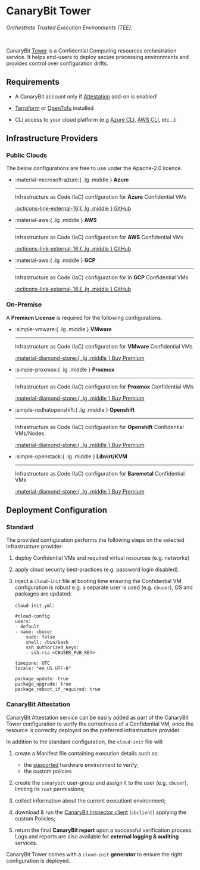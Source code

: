 # CanaryBit Tower

*Orchestrate Trusted Execution Environments (TEE).*

<br>

CanaryBit [Tower](https://docs.confidentialcloud.io/architecture/#inspector) is a Confidential Computing resources orchestration service. It helps end-users to deploy secure processing environments and provides control over configuration drifts.

## Requirements

- A CanaryBit account only if [Attestation](#confidential-computing-attestation) add-on is enabled!

- [Terraform](https://developer.hashicorp.com/terraform) or [OpenTofu](https://opentofu.org/docs/) installed

- CLI access to your cloud platform (e.g [Azure CLI](https://learn.microsoft.com/en-us/cli/azure/what-is-azure-cli?view=azure-cli-latest), [AWS CLI](https://docs.aws.amazon.com/cli/latest/userguide/cli-chap-getting-started.html), etc...)

## Infrastructure Providers

### Public Clouds

The below configurations are free to use under the Apache-2.0 licence.

<div class="grid cards" markdown>
<!-- https://squidfunk.github.io/mkdocs-material/reference/grids/#using-card-grids !-->

-   :material-microsoft-azure:{ .lg .middle } __Azure__

    ---

    Infrastructure as Code (IaC) configuration for **Azure** Confidential VMs
        
    [:octicons-link-external-16:{ .lg .middle }  GitHub ](https://github.com/canarybit/tower/tree/main/azure/)

-   :material-aws:{ .lg .middle } __AWS__

    ---

    Infrastructure as Code (IaC) configuration for **AWS** Confidential VMs
        
    [:octicons-link-external-16:{ .lg .middle }  GitHub ](https://github.com/canarybit/tower/tree/main/aws/)

-   :material-aws:{ .lg .middle } __GCP__

    ---

    Infrastructure as Code (IaC) configuration for in **GCP** Confidential VMs
        
    [:octicons-link-external-16:{ .lg .middle }  GitHub ](https://github.com/canarybit/tower/tree/main/gcp/)

</div>


### On-Premise 

A **Premium License** is required for the following configurations.

<div class="grid cards" markdown>
<!-- https://squidfunk.github.io/mkdocs-material/reference/grids/#using-card-grids !-->

-   :simple-vmware:{ .lg .middle } __VMware__

    ---

    Infrastructure as Code (IaC) configuration for **VMware** Confidential VMs

    [:material-diamond-stone:{ .lg .middle } Buy Premium ](https://www.canarybit.eu/contact)

-   :simple-proxmox:{ .lg .middle } __Proxmox__

    ---

    Infrastructure as Code (IaC) configuration for **Proxmox** Confidential VMs

    [:material-diamond-stone:{ .lg .middle } Buy Premium ](https://www.canarybit.eu/contact)

-   :simple-redhatopenshift:{ .lg .middle } __Openshift__

    ---

    Infrastructure as Code (IaC) configuration for **Openshift** Confidential VMs/Nodes

    [:material-diamond-stone:{ .lg .middle } Buy Premium ](https://www.canarybit.eu/contact)

-   :simple-openstack:{ .lg .middle } __Libvirt/KVM__

    ---

    Infrastructure as Code (IaC) configuration for **Baremetal** Confidential VMs

    [:material-diamond-stone:{ .lg .middle } Buy Premium ](https://www.canarybit.eu/contact)

</div>
   

## Deployment Configuration 

### Standard

The provided configuration performs the following steps on the selected infrastructure provider:

1. deploy Confidential VMs and required virtual resources (e.g. networks)
2. apply cloud security best-practices (e.g. password login disabled).
3. inject a `cloud-init` file at booting time ensuring the Confidential VM configuration is robust e.g. a separate user is used (e.g. `cbuser`), OS and packages are updated:

    `cloud-init.yml`:
    
    ```
    #cloud-config
    users:
    - default
    - name: cbuser
        sudo: false
        shell: /bin/bash
        ssh_authorized_keys:
        - ssh-rsa <CBUSER_PUB_KEY>

    timezone: UTC
    locale: "en_US.UTF-8"

    package_update: true
    package_upgrade: true
    package_reboot_if_required: true
    ```

### CanaryBit Attestation

CanaryBit Attestation service can be easily added as part of the CanaryBit Tower configuration to verify the correctness of a Confidential VM, once the resource is correclty deployed on the preferred infrastructure provider.

In addition to the standard configuration, the `cloud-init` file will:
   
1. create a Manifest file containing execution details such as: 
   
    - the [supported](supported-setups.md) hardware environment to verify;
    - the custom policies

2. create the `canarybit` user-group and assign it to the user (e.g. `cbuser`), limiting its `root` permissions;
3. collect information about the current executiont environment;
4. download & run the [CanaryBit Inspector client](inspector.md) (`cbclient`) applying the custom Policies; 
5. return the final **CanaryBit report** upon a successful verification process. Logs and reports are also available for **external logging & auditing** services.

CanaryBit Tower comes with a `cloud-init` **generator** to ensure the right configuration is deployed.